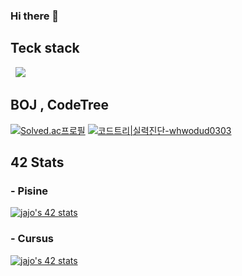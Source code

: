 ### Hi there 👋

<!--
**joejaeyoung/joejaeyoung** is a ✨ _special_ ✨ repository because its `README.md` (this file) appears on your GitHub profile.

Here are some ideas to get you started:

- 🔭 I’m currently working on ...
- 🌱 I’m currently learning ...
- 👯 I’m looking to collaborate on ...
- 🤔 I’m looking for help with ...
- 💬 Ask me about ...
- 📫 How to reach me: ...
- 😄 Pronouns: ...
- ⚡ Fun fact: ...
-->

## Teck stack

<p>
  &nbsp  
  <img src="https://img.shields.io/badge/C-A8B9CC?style=flat-square&logo=C&logoColor=white"/></a>&nbsp 
</p>

## BOJ , CodeTree
[![Solved.ac프로필](http://mazassumnida.wtf/api/v2/generate_badge?boj=gguldanji_pooh)](https://solved.ac/gguldanji_pooh)
[![코드트리|실력진단-whwodud0303](https://banner.codetree.ai/v1/banner/whwodud0303)](https://www.codetree.ai/profiles/whwodud0303)

## 42 Stats
### - Pisine
[![jajo's 42 stats](https://badge42.coday.fr/api/v2/clvdkubj02288601p4c8pe30ep/stats?cursusId=9&coalitionId=piscine)](https://github.com/Coday-meric/badge42)

### - Cursus
[![jajo's 42 stats](https://badge42.coday.fr/api/v2/clvdkubj02288601p4c8pe30ep/stats?cursusId=21&coalitionId=454)](https://github.com/Coday-meric/badge42)

